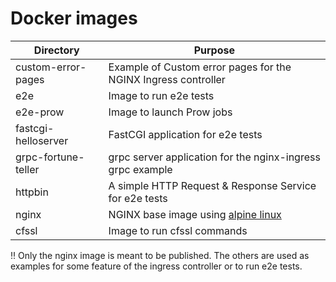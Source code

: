 # Docker images

Directory | Purpose
------------ | -------------
custom-error-pages | Example of Custom error pages for the NGINX Ingress controller
e2e | Image to run e2e tests
e2e-prow | Image to launch Prow jobs
fastcgi-helloserver | FastCGI application for e2e tests
grpc-fortune-teller | grpc server application for the nginx-ingress grpc example
httpbin | A simple HTTP Request & Response Service for e2e tests
nginx | NGINX base image using [alpine linux](https://www.alpinelinux.org)
cfssl | Image to run cfssl commands

:bangbang: Only the nginx image is meant to be published. The others are used as examples for some feature of the ingress controller or to run e2e tests.
